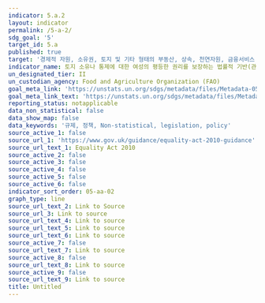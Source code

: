 ```yaml
---
indicator: 5.a.2
layout: indicator
permalink: /5-a-2/
sdg_goal: '5'
target_id: 5.a
published: true
target: '경제적 자원, 소유권, 토지 및 기타 형태의 부동산, 상속, 천연자원, 금융서비스 등의 평등한 권리를 여성에게 보장하도록 개혁 실시'
indicator_name: 토지 소유나 통제에 대한 여성의 평등한 권리를 보장하는 법률적 기반(관습법을 포함)을 갖춘 국가의 비율
un_designated_tier: II
un_custodian_agency: Food and Agriculture Organization (FAO)
goal_meta_link: 'https://unstats.un.org/sdgs/metadata/files/Metadata-05-0A-02.pdf'
goal_meta_link_text: 'https://unstats.un.org/sdgs/metadata/files/Metadata-05-0A-02.pdf'
reporting_status: notapplicable
data_non_statistical: false
data_show_map: false
data_keywords: '규제, 정책, Non-statistical, legislation, policy'
source_active_1: false
source_url_1: 'https://www.gov.uk/guidance/equality-act-2010-guidance'
source_url_text_1: Equality Act 2010
source_active_2: false
source_active_3: false
source_active_4: false
source_active_5: false
source_active_6: false
indicator_sort_order: 05-aa-02
graph_type: line
source_url_text_2: Link to Source
source_url_3: Link to source
source_url_text_4: Link to source
source_url_text_5: Link to source
source_url_text_6: Link to source
source_active_7: false
source_url_text_7: Link to source
source_active_8: false
source_url_text_8: Link to source
source_active_9: false
source_url_text_9: Link to source
title: Untitled
---
```

